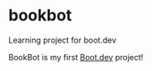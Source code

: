 # bookbot
Learning project for boot.dev

BookBot is my first [Boot.dev](https://www.boot.dev) project!